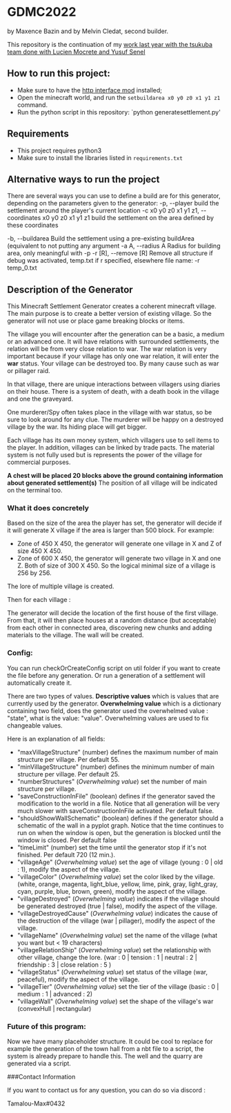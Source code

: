 # GDMC2022
by Maxence Bazin and by Melvin Cledat, second builder.

This repository is the continuation of my [work last year with the tsukuba team done with Lucien Mocrete and Yusuf Senel](https://github.com/MightyCode/GDMC2021Tsukuba)

## How to run this project:
- Make sure to have the [http interface mod](https://github.com/nilsgawlik/gdmc_http_interface) installed;
- Open the minecraft world, and run the `setbuildarea x0 y0 z0 x1 y1 z1` command.
- Run the python script in this repository: `python generatesettlement.py'
## Requirements
- This project requires python3 
- Make sure to install the libraries listed in `requirements.txt`
## Alternative ways to run the project
There are several ways you can use to define a build are for this generator, depending on the parameters given to the generator:
-p, --player          build the settlement around the player's current location
-c x0 y0 z0 x1 y1 z1, --coordinates x0 y0 z0 x1 y1 z1
   build the settlement on the area defined by these coordinates</p>
-b, --buildarea       Build the settlement using a pre-existing buildArea (equivalent to not putting any argument
-a A, --radius A      Radius for building area, only meaningful with -p
-r [R], --remove [R]  Remove all structure if debug was activated, temp.txt if r specified, elsewhere file name: -r temp_0.txt

## Description of the Generator
This Minecraft Settlement Generator creates a coherent minecraft village. 
The main purpose is to create a better version of existing village. So the generator will not use or place
game breaking blocks or items.

The village you will encounter after the generation can be a basic, a medium or an advanced one. 
It will have relations with surrounded settlements, the relation will be from very close relation to war.
The war relation is very important because if your village has only one war relation, it will enter
the __war__ status.
Your village can be destroyed too. By many cause such as war or pillager raid.

In that village, there are unique interactions between villagers using diaries on their house.
There is a system of death, with a death book in the village and one the graveyard. 

One murderer/Spy often takes place in the village with war status, so be sure to look around for any clue.
The murderer will be happy on a destroyed village by the war. Its hiding place will get bigger. 

Each village has its own money system, which villagers use to sell items to the player. 
In addition, villages can be linked by trade pacts.
The material system is not fully used but is represents the power of the village for commercial purposes.

__A chest will be placed 20 blocks above the ground containing information about generated settlement(s)__
The position of all village will be indicated on the terminal too.
### What it does concretely
Based on the size of the area the player has set, the generator will decide if it will 
generate X village if the area is larger than 500 block.
For example:
- Zone of 450 X 450, the generator will generate one village in X and Z of size 450 X 450.
- Zone of 600 X 450, the generator will generate two village in X and one Z. Both of size of 300 X 450.
So the logical minimal size of a village is 256 by 256.

The lore of multiple village is created.

Then for each village :

The generator will decide the location of the first house of the first village. 
From that, it will then place houses at a random distance (but acceptable) 
from each other in connected area, discovering new chunks and adding materials to the village.
The wall will be created.

### Config: 
You can run checkOrCreateConfig script on util folder if you want to create the file before
any generation.
Or run a generation of a settlement will automatically create it.

There are two types of values. __Descriptive values__ which is values that are currently used by the
generator. __Overwhelming value__ which is a dictionary containing two field, does the generator used the
overwhelmed value : "state", what is the value: "value". Overwhelming values are used to fix changeable
values.

Here is an explanation of all fields:
- "maxVillageStructure" (number) defines the maximum number of main structure per village. Per default 55.
- "minVillageStructure" (number) defines the minimum number of main structure per village. Per default 25.
- "numberStructures" (_Overwhelming value_) set the number of main structure per village. 
- "saveConstructionInFile" (boolean) defines if the generator saved the modification to the world in a file. 
Notice that all generation will be very much slower with saveConstructionInFile activated. Per default false.
- "shouldShowWallSchematic" (boolean) defines if the generator should a schematic of the wall 
in a pyplot graph. Notice that the time continues to run on when the window is open, 
but the generation is blocked until the window is closed. Per default false
- "timeLimit" (number) set the time until the generator stop if it's not finished. Per default 720 (12 min.).
- "villageAge" (_Overwhelming value_) set the age of village (young : 0 | old : 1), modify the aspect of the village.
- "villageColor" (_Overwhelming value_) set the color liked by the village.
(white, orange, magenta, light_blue, yellow, lime, pink, gray, light_gray, cyan, purple, blue, brown, green), modify the aspect of the village.
- "villageDestroyed" (_Overwhelming value_) indicates if the village should be generated destroyed (true | false), modify the aspect of the village.
- "villageDestroyedCause" (_Overwhelming value_) indicates the cause of the destruction of the village (war | pillager), modify the aspect of the village.
- "villageName" (_Overwhelming value_) set the name of the village (what you want but < 19 characters)
- "villageRelationShip" (_Overwhelming value_) set the relationship with other village, change the lore.
(war : 0 | tension : 1 | neutral : 2 | friendship : 3 | close relation : 5 )
- "villageStatus" (_Overwhelming value_) set status of the village (war, peaceful), modify the aspect of the village.
- "villageTier" (_Overwhelming value_) set the tier of the village (basic : 0 | medium : 1 | advanced : 2)
- "villageWall" (_Overwhelming value_) set the shape of the village's war (convexHull | rectangular)


### Future of this program:
Now we have many placeholder structure. It could be cool to replace for example the generation of the 
town hall from a nbt file to a script, the system is already prepare to handle this. The well and 
the quarry are generated via a script.

###Contact Information

If you want to contact us for any question, you can do so via discord :

Tamalou-Max#0432
